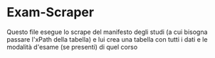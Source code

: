# Exam-Scraper
Questo file esegue lo scrape del manifesto degli studi (a cui bisogna passare l'xPath della tabella) e lui crea una tabella con tutti i dati e le modalità d'esame (se presenti) di quel corso
